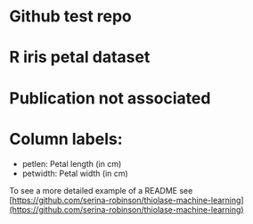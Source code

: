 
# Github test repo

# R iris petal dataset 

# Publication not associated

# Column labels: 
* petlen: Petal length (in cm)
* petwidth: Petal width (in cm)

To see a more detailed example of a README see
[https://github.com/serina-robinson/thiolase-machine-learning](https://github.com/serina-robinson/thiolase-machine-learning)
